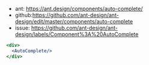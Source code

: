 - ant: https://ant.design/components/auto-complete/
- github:https://github.com/ant-design/ant-design/edit/master/components/auto-complete 
- issue: https://github.com/ant-design/ant-design/labels/Component%3A%20AutoComplete

```jsx harmony
<div>
  <AutoComplete/>
</div>
```
